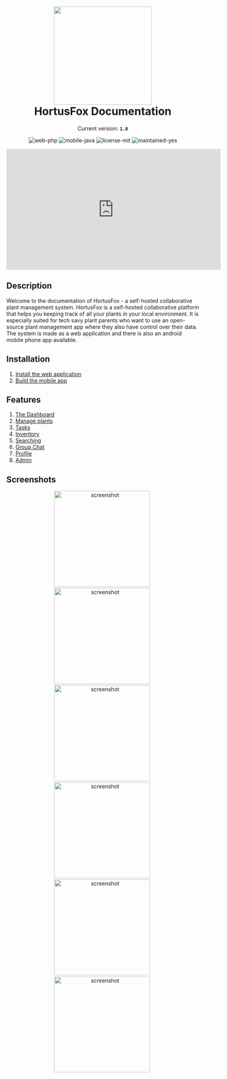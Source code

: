 <h1 align="center">
    <img src="gfx/logo.png" width="256"/><br/>
    HortusFox Documentation
</h1>

<p align="center">
    Current version: <strong><code>1.0</code></strong>
</p>

<p align="center">
    <img src="https://img.shields.io/badge/web-php-orange" alt="web-php"/>
    <img src="https://img.shields.io/badge/mobile-java-pink" alt="mobile-java"/>
    <img src="https://img.shields.io/badge/license-MIT-blue" alt="license-mit"/>
    <img src="https://img.shields.io/badge/maintained-yes-green" alt="maintained-yes"/>
</p>

<p align="center">
    <iframe width="560" height="315" src="https://www.youtube.com/embed/zbUeQ-o2odQ?si=e9eOKGJ40HcPVjb6" title="HortusFox" frameborder="0" allow="accelerometer; autoplay; clipboard-write; encrypted-media; gyroscope; picture-in-picture; web-share" allowfullscreen></iframe>
</p>

## Description
Welcome to the documentation of HortusFox - a self-hosted collaborative plant management system.
HortusFox is a self-hosted collaborative platform that helps you keeping track of all your plants
in your local environment. It is especially suited for tech savy plant parents who want to use an
open-source plant management app where they also have control over their data. The system is made
as a web application and there is also an android mobile phone app available.

## Installation
1. <a href="https://github.com/danielbrendel/hortusfox-web">Install the web application</a>
2. <a href="https://github.com/danielbrendel/hortusfox-app-android">Build the mobile app</a>

## Features
1. [The Dashboard](dashboard.md)
2. [Manage plants](plants.md)
3. [Tasks](tasks.md)
4. [Inventory](inventory.md)
5. [Searching](searching.md)
6. [Group Chat](groupchat.md)
7. [Profile](profile.md)
8. [Admin](admin.md)

## Screenshots
<p align="center">
    <img src="gfx/Screenshot_20231023_123009_HortusFox.jpg" alt="screenshot" width="250"/>&nbsp;
    <img src="gfx/Screenshot_20231023_123027_HortusFox.jpg" alt="screenshot" width="250"/>&nbsp;
    <img src="gfx/Screenshot_20231023_123202_HortusFox.jpg" alt="screenshot" width="250"/>&nbsp;
    <img src="gfx/Screenshot_20231023_123229_HortusFox.jpg" alt="screenshot" width="250"/>&nbsp;
    <img src="gfx/Screenshot_20231023_123512_HortusFox.jpg" alt="screenshot" width="250"/>&nbsp;
    <img src="gfx/Screenshot_20231023_123548_HortusFox.jpg" alt="screenshot" width="250"/>&nbsp;
</p>